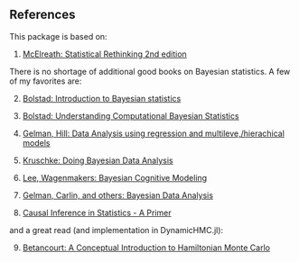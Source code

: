## References

This package is based on:

1. [McElreath: Statistical Rethinking 2nd edition](http://xcelab.net/rm/statistical-rethinking/)

There is no shortage of additional good books on Bayesian statistics. A few of my favorites are:

2. [Bolstad: Introduction to Bayesian statistics](http://www.wiley.com/WileyCDA/WileyTitle/productCd-1118593227.html)

3. [Bolstad: Understanding Computational Bayesian Statistics](http://www.wiley.com/WileyCDA/WileyTitle/productCd-0470046090.html)

4. [Gelman, Hill: Data Analysis using regression and multileve,/hierachical models](http://www.stat.columbia.edu/~gelman/arm/)

5. [Kruschke: Doing Bayesian Data Analysis](https://sites.google.com/site/doingbayesiandataanalysis/what-s-new-in-2nd-ed)

6. [Lee, Wagenmakers: Bayesian Cognitive Modeling](https://www.cambridge.org/us/academic/subjects/psychology/psychology-research-methods-and-statistics/bayesian-cognitive-modeling-practical-course?format=PB&isbn=9781107603578)

7. [Gelman, Carlin, and others: Bayesian Data Analysis](http://www.stat.columbia.edu/~gelman/book/)

8. [Causal Inference in Statistics - A Primer](https://www.wiley.com/en-us/Causal+Inference+in+Statistics%3A+A+Primer-p-9781119186847)

and a great read (and implementation in DynamicHMC.jl):

9. [Betancourt: A Conceptual Introduction to Hamiltonian Monte Carlo](https://arxiv.org/abs/1701.02434)
